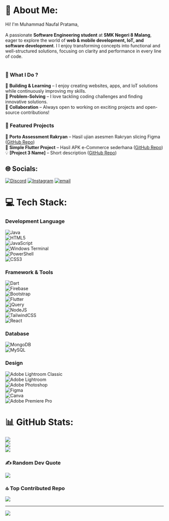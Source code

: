 # 💫 About Me:
Hi! I'm Muhammad Naufal Pratama,<br><br>A passionate **Software Engineering student** at **SMK Negeri  8 Malang**, eager to explore the world of **web & mobile development, IoT, and software development**. I I enjoy transforming concepts into functional and well-structured solutions, focusing on clarity and performance in every line of code.<br><br>
### 🌟 What I Do ? <br>
🔹 **Building & Learning** – I enjoy creating websites, apps, and IoT solutions while continuously improving my skills.  <br>🔹 **Problem-Solving** – I love tackling coding challenges and finding innovative solutions.  <br>🔹 **Collaboration** – Always open to working on exciting projects and open-source contributions!  


### 📂 Featured Projects  
🚀 **Porto Assessment Rakryan** – Hasil ujian asesmen Rakryan slicing Figma ([GitHub Repo](https://github.com/Iridescentd/porto-naufal-rakryan.git))  
📱 **Simple Flutter Project** – Hasil APK e-Commerce sederhana ([GitHub Repo](#))  
💡 **[Project 3 Name]** – Short description ([GitHub Repo](#))  
  


## 🌐 Socials:
[![Discord](https://img.shields.io/badge/Discord-%237289DA.svg?logo=discord&logoColor=white)](https://discord.gg/@skyfal00) [![Instagram](https://img.shields.io/badge/Instagram-%23E4405F.svg?logo=Instagram&logoColor=white)](https://instagram.com/nfalprtmaa_) [![email](https://img.shields.io/badge/Email-D14836?logo=gmail&logoColor=white)](mailto:muhnaufal2@gmail.com) 

# 💻 Tech Stack:
### Development Language<br> 
![Java](https://img.shields.io/badge/java-%23ED8B00.svg?style=for-the-badge&logo=openjdk&logoColor=white) <br>
![HTML5](https://img.shields.io/badge/html5-%23E34F26.svg?style=for-the-badge&logo=html5&logoColor=white) <br>
![JavaScript](https://img.shields.io/badge/javascript-%23323330.svg?style=for-the-badge&logo=javascript&logoColor=%23F7DF1E) <br> 
![Windows Terminal](https://img.shields.io/badge/Windows%20Terminal-%234D4D4D.svg?style=for-the-badge&logo=windows-terminal&logoColor=white) <br> 
![PowerShell](https://img.shields.io/badge/PowerShell-%235391FE.svg?style=for-the-badge&logo=powershell&logoColor=white) <br>
![CSS3](https://img.shields.io/badge/css3-%231572B6.svg?style=for-the-badge&logo=css3&logoColor=white) <br>
### Framework & Tools <br>
![Dart](https://img.shields.io/badge/dart-%230175C2.svg?style=for-the-badge&logo=dart&logoColor=white) <br>
![Firebase](https://img.shields.io/badge/firebase-%23039BE5.svg?style=for-the-badge&logo=firebase) <br>
![Bootstrap](https://img.shields.io/badge/bootstrap-%238511FA.svg?style=for-the-badge&logo=bootstrap&logoColor=white) <br>
![Flutter](https://img.shields.io/badge/Flutter-%2302569B.svg?style=for-the-badge&logo=Flutter&logoColor=white) <br>
![jQuery](https://img.shields.io/badge/jquery-%230769AD.svg?style=for-the-badge&logo=jquery&logoColor=white) <br>
![NodeJS](https://img.shields.io/badge/node.js-6DA55F?style=for-the-badge&logo=node.js&logoColor=white) <br>
![TailwindCSS](https://img.shields.io/badge/tailwindcss-%2338B2AC.svg?style=for-the-badge&logo=tailwind-css&logoColor=white)<br> 
![React](https://img.shields.io/badge/react-%2320232a.svg?style=for-the-badge&logo=react&logoColor=%2361DAFB) <br>
### Database<br>
![MongoDB](https://img.shields.io/badge/MongoDB-%234ea94b.svg?style=for-the-badge&logo=mongodb&logoColor=white)<br> 
![MySQL](https://img.shields.io/badge/mysql-4479A1.svg?style=for-the-badge&logo=mysql&logoColor=white) <br>
### Design<br>
![Adobe Lightroom Classic](https://img.shields.io/badge/Adobe%20Lightroom%20Classic-31A8FF.svg?style=for-the-badge&logo=Adobe%20Lightroom%20Classic&logoColor=white)<br> 
![Adobe Lightroom](https://img.shields.io/badge/Adobe%20Lightroom-31A8FF.svg?style=for-the-badge&logo=Adobe%20Lightroom&logoColor=white) <br>
![Adobe Photoshop](https://img.shields.io/badge/adobe%20photoshop-%2331A8FF.svg?style=for-the-badge&logo=adobe%20photoshop&logoColor=white) <br>
![Figma](https://img.shields.io/badge/figma-%23F24E1E.svg?style=for-the-badge&logo=figma&logoColor=white) <br>
![Canva](https://img.shields.io/badge/Canva-%2300C4CC.svg?style=for-the-badge&logo=Canva&logoColor=white) <br>
![Adobe Premiere Pro](https://img.shields.io/badge/Adobe%20Premiere%20Pro-9999FF.svg?style=for-the-badge&logo=Adobe%20Premiere%20Pro&logoColor=white)<br>
# 📊 GitHub Stats:
![](https://github-readme-stats.vercel.app/api?username=Iridescentd&theme=aura_dark&hide_border=false&include_all_commits=false&count_private=false)<br/>
![](https://github-readme-streak-stats.herokuapp.com/?user=Iridescentd&theme=aura_dark&hide_border=false)<br/>
![](https://github-readme-stats.vercel.app/api/top-langs/?username=Iridescentd&theme=aura_dark&hide_border=false&include_all_commits=false&count_private=false&layout=compact)

### ✍️ Random Dev Quote
![](https://quotes-github-readme.vercel.app/api?type=horizontal&theme=tokyonight)

### 🔝 Top Contributed Repo
![](https://github-contributor-stats.vercel.app/api?username=Iridescentd&limit=5&theme=tokyonight&combine_all_yearly_contributions=true)

---
[![](https://visitcount.itsvg.in/api?id=Iridescentd&icon=9&color=1)](https://visitcount.itsvg.in)

<!-- Proudly created with GPRM ( https://gprm.itsvg.in ) -->
